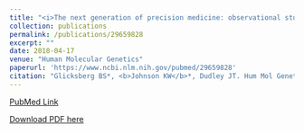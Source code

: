```yaml
---
title: "<i>The next generation of precision medicine: observational studies, electronic health records, biobanks and continuous monitoring</i>"
collection: publications
permalink: /publications/29659828
excerpt: "" 
date: 2018-04-17
venue: "Human Molecular Genetics"
paperurl: 'https://www.ncbi.nlm.nih.gov/pubmed/29659828'
citation: "Glicksberg BS*, <b>Johnson KW</b>*, Dudley JT. Hum Mol Genet. 2018 May 1;27(R1):R56-R62. doi: 10.1093/hmg/ddy114. PubMed ID: 29659828"
---
```


[PubMed Link](https://www.ncbi.nlm.nih.gov/pubmed/29659828)

[Download PDF here](https://kippjohnson.com/files/29659828.pdf)

<script type='text/javascript' src='https://d1bxh8uas1mnw7.cloudfront.net/assets/embed.js'></script>
<div class='altmetric-embed' data-badge-type="medium-donut" data-doi="10.1093/hmg/ddy114" data-hide-no-mentions="true" data-hide-less-than="2" class="altmetric-embed"></div>
